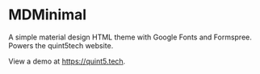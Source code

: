 # MDMinimal
A simple material design HTML theme with Google Fonts and Formspree. Powers the quint5tech website.

View a demo at https://quint5.tech.
